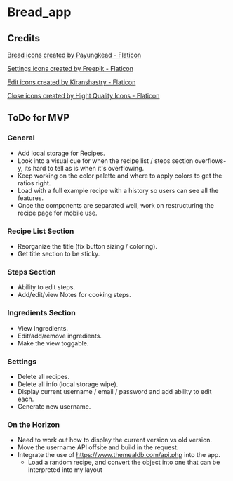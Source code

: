 # Bread_app

## Credits

<a href="https://www.flaticon.com/free-icons/bread" title="bread icons">Bread icons created by Payungkead - Flaticon</a>

<a href="https://www.flaticon.com/free-icons/settings" title="settings icons">Settings icons created by Freepik - Flaticon</a>

<a href="https://www.flaticon.com/free-icons/edit" title="edit icons">Edit icons created by Kiranshastry - Flaticon</a>

<a href="https://www.flaticon.com/free-icons/close" title="close icons">Close icons created by Hight Quality Icons - Flaticon</a>

## ToDo for MVP

### General

- Add local storage for Recipes.
- Look into a visual cue for when the recipe list / steps section overflows-y, its hard to tell as is when it's overflowing.
- Keep working on the color palette and where to apply colors to get the ratios right.
- Load with a full example recipe with a history so users can see all the features.
- Once the components are separated well, work on restructuring the recipe page for mobile use.

### Recipe List Section

- Reorganize the title (fix button sizing / coloring).
- Get title section to be sticky.

### Steps Section

- Ability to edit steps.
- Add/edit/view Notes for cooking steps.

### Ingredients Section

- View Ingredients.
- Edit/add/remove ingredients.
- Make the view toggable.

### Settings

- Delete all recipes.
- Delete all info (local storage wipe).
- Display current username / email / password and add ability to edit each.
- Generate new username.

### On the Horizon

- Need to work out how to display the current version vs old version.
- Move the username API offsite and build in the request.
- Integrate the use of https://www.themealdb.com/api.php into the app.
  - Load a random recipe, and convert the object into one that can be interpreted into my layout
